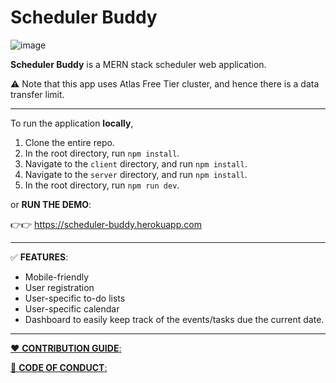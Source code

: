 # Scheduler Buddy

![image](https://user-images.githubusercontent.com/58125497/118260878-b1a5db00-b467-11eb-8498-867190902ba1.png)

**Scheduler Buddy** is a MERN stack scheduler web application.

⚠️ Note that this app uses Atlas Free Tier cluster, and hence there is a data transfer limit.

---

To run the application **locally**,

1. Clone the entire repo.
2. In the root directory, run `npm install`.
3. Navigate to the `client` directory, and run `npm install`.
4. Navigate to the `server` directory, and run `npm install`.
5. In the root directory, run `npm run dev`.

or **RUN THE DEMO**:

👉👉 https://scheduler-buddy.herokuapp.com

---

✅ **FEATURES**:

- Mobile-friendly
- User registration
- User-specific to-do lists
- User-specific calendar
- Dashboard to easily keep track of the events/tasks due the current date.

---

[❤️ **CONTRIBUTION GUIDE**:](https://github.com/jhk29/schedulerBuddy/blob/main/docs/CONTRIBUTING.md)

[💙 **CODE OF CONDUCT**:](https://github.com/jhk29/schedulerBuddy/blob/main/docs/CODE_OF_CONDUCT.md)
